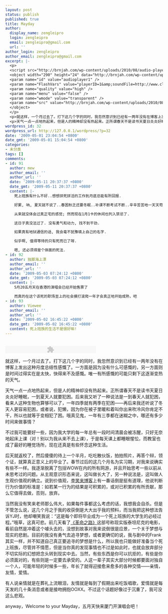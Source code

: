 ```yaml
---
layout: post
status: publish
published: true
title: Mayday
author:
  display_name: zengleipro
  login: zengleipro
  email: zengleipro@gmail.com
  url: ''
author_login: zengleipro
author_email: zengleipro@gmail.com
excerpt: |-
  <p>
  <script src="http://brnjah.com/wp-content/uploads/2010/08/audio-player.js"></script>
  <object width="290" height="24" data="http://brnjah.com/wp-content/uploads/2010/08/player.swf" type="application/x-shockwave-flash">
  <param name="id" value="audioplayer1" />
  <param name="FlashVars" value="playerID=1&amp;soundFile=http://www.clancure.com/wws/mp3/apple.mp3" />
  <param name="quality" value="high" />
  <param name="menu" value="false" />
  <param name="wmode" value="transparent" />
  <param name="src" value="http://brnjah.com/wp-content/uploads/2010/08/player.swf" />
  </object>
  </p>
  <p>就这样，一个月过去了。打下这几个字的同时，我忽然意识到已经有一两年没有在博客上发出这种月度总结性感慨了。一方面是因为没有什么可感慨的，另一方面则是时间过得实在是太快，快得来不及感慨。唯一有所感慨的可能只剩下这逐渐变热的天气。</p>
  <p>天气一点一点地热起来，但是人的精神却没有热起来。正所谓春天不是读书天夏日炎炎好睡眠，一到夏天人就要犯困。后来我又听了一种说法是一到春天人就犯困，看来人这种生物也算够可以了，一年四季就有两季在犯困&mdash;&mdash;再后来我还听说了冬天人更...</p>
wordpress_id: 32
wordpress_url: http://127.0.0.1/wordpress/?p=32
date: '2009-05-01 23:04:54 +0800'
date_gmt: '2009-05-01 15:04:54 +0800'
categories:
- 未分类
tags: []
comments:
- id: 91
  author: mew
  author_email: ''
  author_url: ''
  date: '2009-05-11 20:37:37 +0800'
  date_gmt: '2009-05-11 20:37:37 +0800'
  content: |-
    死上班族有什么不好..想想拼死拼活的工作到月底总能有所回报.

    好累, 呐, 夏天就不说了..春困秋乏还要冬眠..补课不断考试不断..辛辛苦苦地一天天苟活却一点实质性的东西都换不到.

    从来就没体会过真正宅的感觉; 然而现在1月1卡的休闲也列入禁忌了.

    这日子真没法过了. 没有勇气和动力, 找不到干劲.

    如果真有地狱通信的话, 我会毫不犹豫填上自己的名字.

    似乎啊, 值得等待的只有死而已了呀.

    嗯, 还必须得是个体面的死法.
- id: 92
  author: 独脚海上漂
  author_email: ''
  author_url: ''
  date: '2009-05-03 07:24:12 +0800'
  date_gmt: '2009-05-03 07:24:12 +0800'
  content: |-
    5月20五月天在香港的演唱会已经开始售票了

    而真的在这个该死的职场至上的社会摸打滚爬一年才会真正地开始成熟，吧
- id: 93
  author: Viewee
  author_email: ''
  author_url: ''
  date: '2009-05-02 16:45:22 +0800'
  date_gmt: '2009-05-02 16:45:22 +0800'
  content: 死上班族的生活不是很好嘛!
---
```

<p>
<script src="http://203.66.45.198/wordpress/wp-content/uploads/2010/08/audio-player.js"></script><br />
<object width="290" height="24" data="http://203.66.45.198/wordpress/wp-content/uploads/2010/08/player.swf" type="application/x-shockwave-flash"><param name="id" value="audioplayer1" /><param name="FlashVars" value="playerID=1&amp;soundFile=http://www.clancure.com/wws/mp3/apple.mp3" /><param name="quality" value="high" /><param name="menu" value="false" /><param name="wmode" value="transparent" /><param name="src" value="http://203.66.45.198/wordpress/wp-content/uploads/2010/08/player.swf" /></object><br />
</p>
<p>就这样，一个月过去了。打下这几个字的同时，我忽然意识到已经有一两年没有在博客上发出这种月度总结性感慨了。一方面是因为没有什么可感慨的，另一方面则是时间过得实在是太快，快得来不及感慨。唯一有所感慨的可能只剩下这逐渐变热的天气。</p>
<p>天气一点一点地热起来，但是人的精神却没有热起来。正所谓春天不是读书天夏日炎炎好睡眠，一到夏天人就要犯困。后来我又听了一种说法是一到春天人就犯困，看来人这种生物也算够可以了，一年四季就有两季在犯困&mdash;&mdash;再后来我还听说了冬天人更容易犯困，或者说，犯懒，因为你在被子里暖和着叫你出来吹冷风你肯定不干，所以也就等于变相犯了困。哦真见鬼，一年有三季都在迷糊之中，哪还有多少时间来做事情？</p>
<p>不过我可能要好一些，因为我大学的每一年总有一段时间清晨会被冻醒，只好无奈地起床上课（对！别以为我从来不去上课），于是每天课上都睡眼惺忪，而教室也成了最好的睡觉场所，现在还真是有些怀念这种生活。</p>
<p>后天就返校了，然后傻傻的待上一个半月，吃吃散伙饭，拍拍照片，再答个辩，领个证，就算真正意义上的毕业了。春节过后的这几个月名为实习期，对我来说确实有些不一样。我逐渐脱离了包括WOW在内的所有网游，并且开始思考一些以前从未思考过的问题。从主观意识形态来说，这叫做长大了，另一种说法是，这叫做人生观价值观的确立。说到价值观，<a href="http://www.xiaolai.net/index.php/archives/6386.html" target="_blank">李笑来博客</a>上有一番话倒是挺有道理，他说判断行为价值的标准是：如若某一行为的结果是可积累的，或对已积累的有所贡献，那么它值得去做，否则，放弃。</p>
<p>当然我没有笑来老师那么伟大，如果每件事都这么考虑的话，我想我会自杀。但是不管怎么说，这几个月之于我的收获倒是大大出乎我的预料，而当我把这种想法告诉YJ时，他却嘲笑我说：&ldquo;这是每个即将毕业成为一个死上班族的大学生的必经过程。&rdquo;哦草，这真可悲。前几天看了<a href="http://www.douban.com/subject/2037012" target="_blank">《革命之路》</a>这部号称现实版泰坦尼克的电影，看前自然是冲着这个噱头去的，没想到故事对我来说倒很是应景，一个关于梦想与现实的悲剧。目前的我没有勇气去追寻梦想，或者更确切的说，我与剧中的Frank其实一样，并不知道自己真正要追寻的梦想是什么，所以我也只能做好准备当个死上班族，尽管并不情愿，但是当你真的发现事情也不过是如此时，也就会放弃部分不切实际的幻想把念头转到现实中去。当然，有些东西是你可以抗拒的，有些是你必须面对的，有些则是一定要去承受的。人这一辈子其实大部分时候都要面对独自一个人，可能年轻的时候多一些，年长了就得迎接愈来愈多的各种交情&mdash;&mdash;亲情，友情，爱情。</p>
<p>有人说亲情就是在葬礼上流眼泪，友情就是每到了假期出来吃饭唱歌，爱情就是每天发的几十条消息或者是接吻拥抱OOXX。不过这个话题好像过于沉重了，我可没这么悲观。</p>
<p>anyway，Welcome to your Mayday，五月天快来厦门开演唱会吧！</p>
